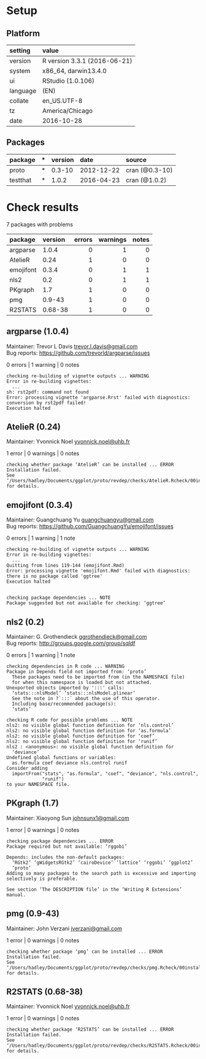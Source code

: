 # Setup

## Platform

|setting  |value                        |
|:--------|:----------------------------|
|version  |R version 3.3.1 (2016-06-21) |
|system   |x86_64, darwin13.4.0         |
|ui       |RStudio (1.0.106)            |
|language |(EN)                         |
|collate  |en_US.UTF-8                  |
|tz       |America/Chicago              |
|date     |2016-10-28                   |

## Packages

|package  |*  |version |date       |source         |
|:--------|:--|:-------|:----------|:--------------|
|proto    |*  |0.3-10  |2012-12-22 |cran (@0.3-10) |
|testthat |*  |1.0.2   |2016-04-23 |cran (@1.0.2)  |

# Check results

7 packages with problems

|package   |version | errors| warnings| notes|
|:---------|:-------|------:|--------:|-----:|
|argparse  |1.0.4   |      0|        1|     0|
|AtelieR   |0.24    |      1|        0|     0|
|emojifont |0.3.4   |      0|        1|     1|
|nls2      |0.2     |      0|        1|     1|
|PKgraph   |1.7     |      1|        0|     0|
|pmg       |0.9-43  |      1|        0|     0|
|R2STATS   |0.68-38 |      1|        0|     0|

## argparse (1.0.4)
Maintainer: Trevor L Davis <trevor.l.davis@gmail.com>  
Bug reports: https://github.com/trevorld/argparse/issues

0 errors | 1 warning  | 0 notes

```
checking re-building of vignette outputs ... WARNING
Error in re-building vignettes:
  ...
sh: rst2pdf: command not found
Error: processing vignette 'argparse.Rrst' failed with diagnostics:
conversion by rst2pdf failed!
Execution halted

```

## AtelieR (0.24)
Maintainer: Yvonnick Noel <yvonnick.noel@uhb.fr>

1 error  | 0 warnings | 0 notes

```
checking whether package ‘AtelieR’ can be installed ... ERROR
Installation failed.
See ‘/Users/hadley/Documents/ggplot/proto/revdep/checks/AtelieR.Rcheck/00install.out’ for details.
```

## emojifont (0.3.4)
Maintainer: Guangchuang Yu <guangchuangyu@gmail.com>  
Bug reports: https://github.com/GuangchuangYu/emojifont/issues

0 errors | 1 warning  | 1 note 

```
checking re-building of vignette outputs ... WARNING
Error in re-building vignettes:
  ...
Quitting from lines 119-144 (emojifont.Rmd) 
Error: processing vignette 'emojifont.Rmd' failed with diagnostics:
there is no package called 'ggtree'
Execution halted


checking package dependencies ... NOTE
Package suggested but not available for checking: ‘ggtree’
```

## nls2 (0.2)
Maintainer: G. Grothendieck <ggrothendieck@gmail.com>  
Bug reports: http://groups.google.com/group/sqldf

0 errors | 1 warning  | 1 note 

```
checking dependencies in R code ... WARNING
Package in Depends field not imported from: ‘proto’
  These packages need to be imported from (in the NAMESPACE file)
  for when this namespace is loaded but not attached.
Unexported objects imported by ':::' calls:
  ‘stats:::nlsModel’ ‘stats:::nlsModel.plinear’
  See the note in ?`:::` about the use of this operator.
  Including base/recommended package(s):
  ‘stats’

checking R code for possible problems ... NOTE
nls2: no visible global function definition for ‘nls.control’
nls2: no visible global function definition for ‘as.formula’
nls2: no visible global function definition for ‘coef’
nls2: no visible global function definition for ‘runif’
nls2 : <anonymous>: no visible global function definition for
  ‘deviance’
Undefined global functions or variables:
  as.formula coef deviance nls.control runif
Consider adding
  importFrom("stats", "as.formula", "coef", "deviance", "nls.control",
             "runif")
to your NAMESPACE file.
```

## PKgraph (1.7)
Maintainer: Xiaoyong Sun <johnsunx1@gmail.com>

1 error  | 0 warnings | 0 notes

```
checking package dependencies ... ERROR
Package required but not available: ‘rggobi’

Depends: includes the non-default packages:
  ‘RGtk2’ ‘gWidgetsRGtk2’ ‘cairoDevice’ ‘lattice’ ‘rggobi’ ‘ggplot2’
  ‘proto’
Adding so many packages to the search path is excessive and importing
selectively is preferable.

See section ‘The DESCRIPTION file’ in the ‘Writing R Extensions’
manual.
```

## pmg (0.9-43)
Maintainer: John Verzani <jverzani@gmail.com>

1 error  | 0 warnings | 0 notes

```
checking whether package ‘pmg’ can be installed ... ERROR
Installation failed.
See ‘/Users/hadley/Documents/ggplot/proto/revdep/checks/pmg.Rcheck/00install.out’ for details.
```

## R2STATS (0.68-38)
Maintainer: Yvonnick Noel <yvonnick.noel@uhb.fr>

1 error  | 0 warnings | 0 notes

```
checking whether package ‘R2STATS’ can be installed ... ERROR
Installation failed.
See ‘/Users/hadley/Documents/ggplot/proto/revdep/checks/R2STATS.Rcheck/00install.out’ for details.
```

